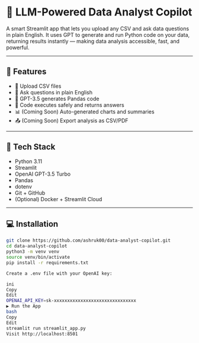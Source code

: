 # 🧠 LLM-Powered Data Analyst Copilot

A smart Streamlit app that lets you upload any CSV and ask data questions in plain English. It uses GPT to generate and run Python code on your data, returning results instantly — making data analysis accessible, fast, and powerful.

---

## 🚀 Features

- 📁 Upload CSV files
- 💬 Ask questions in plain English
- 🧠 GPT-3.5 generates Pandas code
- 🧪 Code executes safely and returns answers
- 📊 (Coming Soon) Auto-generated charts and summaries
- 📤 (Coming Soon) Export analysis as CSV/PDF

---

## 🔧 Tech Stack

- Python 3.11
- Streamlit
- OpenAI GPT-3.5 Turbo
- Pandas
- dotenv
- Git + GitHub
- (Optional) Docker + Streamlit Cloud

---

## 💻 Installation

```bash
git clone https://github.com/ashruk00/data-analyst-copilot.git
cd data-analyst-copilot
python3 -m venv venv
source venv/bin/activate
pip install -r requirements.txt

Create a .env file with your OpenAI key:

ini
Copy
Edit
OPENAI_API_KEY=sk-xxxxxxxxxxxxxxxxxxxxxxxxxxxxxxx
▶️ Run the App
bash
Copy
Edit
streamlit run streamlit_app.py
Visit http://localhost:8501


